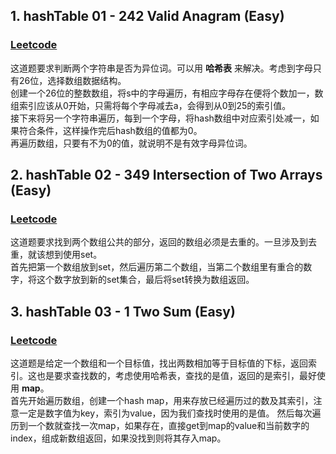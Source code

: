 ## 1. hashTable 01 - 242 Valid Anagram (Easy)
### [Leetcode](https://leetcode.com/problems/valid-anagram/description/) 

这道题要求判断两个字符串是否为异位词。可以用 **哈希表** 来解决。考虑到字母只有26位，选择数组数据结构。  
创建一个26位的整数数组，将s中的字母遍历，有相应字母存在便将个数加一，数组索引应该从0开始，只需将每个字母减去a，会得到从0到25的索引值。  
接下来将另一个字符串遍历，每到一个字母，将hash数组中对应索引处减一，如果符合条件，这样操作完后hash数组的值都为0。  
再遍历数组，只要有不为0的值，就说明不是有效字母异位词。

## 2. hashTable 02 - 349 Intersection of Two Arrays (Easy)
### [Leetcode](https://leetcode.com/problems/intersection-of-two-arrays/description/) 

这道题要求找到两个数组公共的部分，返回的数组必须是去重的。一旦涉及到去重，就该想到使用set。  
首先把第一个数组放到set，然后遍历第二个数组，当第二个数组里有重合的数字，将这个数字放到新的set集合，最后将set转换为数组返回。

## 3. hashTable 03 - 1 Two Sum (Easy)
### [Leetcode](https://leetcode.com/problems/two-sum/description/) 

这道题是给定一个数组和一个目标值，找出两数相加等于目标值的下标，返回索引。这也是要求查找数的，考虑使用哈希表，查找的是值，返回的是索引，最好使用 **map**。  
首先开始遍历数组，创建一个hash map，用来存放已经遍历过的数及其索引，注意一定是数字值为key，索引为value，因为我们查找时使用的是值。
然后每次遍历到一个数就查找一次map，如果存在，直接get到map的value和当前数字的index，组成新数组返回，如果没找到则将其存入map。


